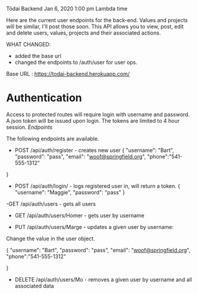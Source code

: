 Tōdai Backend					Jan 6, 2020 1:00 pm Lambda time

Here are the current user endpoints for the back-end.  Values and projects will be similar, I'll post those soon. This API allows you to view, post, edit and delete users, values, projects and their associated actions.

WHAT CHANGED:

* added the base url
* changed the endpoints to  /auth/user for user ops.
 
 
Base URL : https://todai-backend.herokuapp.com/
 
# Authentication
Access to protected routes will require login with username and password. A json token will be issued upon login. The tokens are limited to 4 hour session.
*Endpoints*
 
The following endpoints are available.
 
  - POST    /api/auth/register - creates new user
 {
"username": "Bart",
"password": "pass",
"email": "woof@springfield.org",
"phone":"541-555-1312"
 
}
 
 - POST  /api/auth/login/ - logs registered user in, will return a token.
 {
"username": "Maggie",
"password": "pass"
 }
 
 -GET /api/auth/users - gets all users
 
- GET /api/auth/users/Homer - gets user by username
 
- PUT /api/auth/users/Marge  - updates a given user by username:

Change the value in the user object.

 {
"username": "Bart",
"password": "pass",
"email": "woof@springfield.org",
"phone":"541-555-1312"
 
}
 
- DELETE /api/auth/users/Mo - removes a given user by username and all associated data